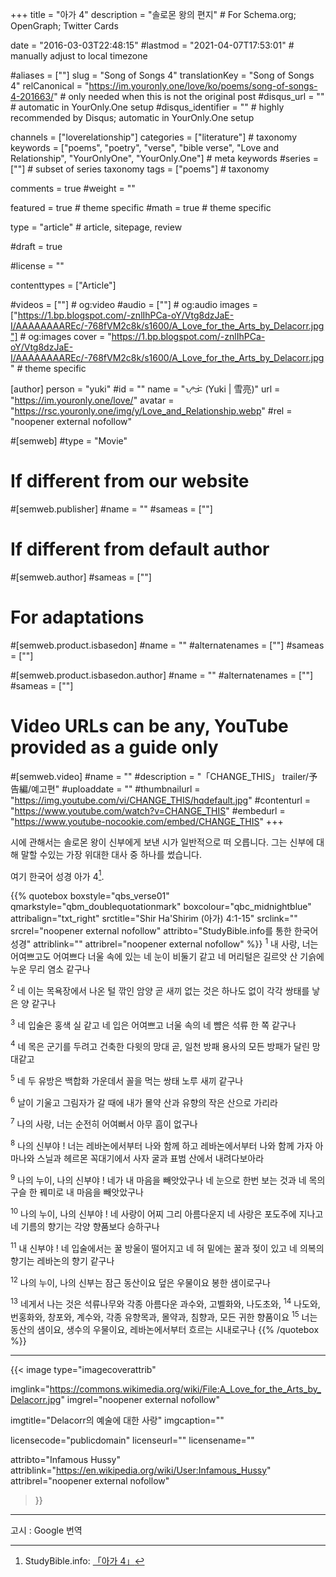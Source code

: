 +++
title = "아가 4"
description = "솔로몬 왕의 편지" # For Schema.org; OpenGraph; Twitter Cards

date = "2016-03-03T22:48:15"
#lastmod = "2021-04-07T17:53:01"                 # manually adjust to local timezone

#aliases = [""]
slug = "Song of Songs 4"
translationKey = "Song of Songs 4"
relCanonical = "https://im.youronly.one/love/ko/poems/song-of-songs-4-201663/"														# only needed when this is not the original post
#disqus_url = ""                                                    # automatic in YourOnly.One setup
#disqus_identifier = ""                                             # highly recommended by Disqus; automatic in YourOnly.One setup

channels = ["loverelationship"]
categories = ["literature"]														# taxonomy
keywords = ["poems", "poetry", "verse", "bible verse", "Love and Relationship", "YourOnlyOne", "YourOnly.One"]															# meta keywords
#series = [""]																# subset of series taxonomy
tags = ["poems"]																	# taxonomy

comments = true
#weight = ""

featured = true															# theme specific
#math = true																	# theme specific

type = "article"                                                           # article, sitepage, review

#draft = true

#license = ""

contenttypes = ["Article"]

#videos = [""]																# og:video
#audio = [""]																# og:audio
images = ["https://1.bp.blogspot.com/-znlIhPCa-oY/Vtg8dzJaE-I/AAAAAAAAREc/-768fVM2c8k/s1600/A_Love_for_the_Arts_by_Delacorr.jpg"]    # og:images
cover = "https://1.bp.blogspot.com/-znlIhPCa-oY/Vtg8dzJaE-I/AAAAAAAAREc/-768fVM2c8k/s1600/A_Love_for_the_Arts_by_Delacorr.jpg"       # theme specific

[author]
person = "yuki"
#id = ""
name = "ᜌᜓᜃᜒ (Yuki | 雪亮)"
url = "https://im.youronly.one/love/"
avatar = "https://rsc.youronly.one/img/y/Love_and_Relationship.webp"
#rel = "noopener external nofollow"

#[semweb]
#type = "Movie"

# If different from our website
#[semweb.publisher]
#name = ""
#sameas = [""]

# If different from default author
#[semweb.author]
#sameas = [""]

# For adaptations
#[semweb.product.isbasedon]
#name = ""
#alternatenames = [""]
#sameas = [""]

#[semweb.product.isbasedon.author]
#name = ""
#alternatenames = [""]
#sameas = [""]

# Video URLs can be any, YouTube provided as a guide only
#[semweb.video]
#name = ""
#description = "「CHANGE_THIS」 trailer/予告編/예고편"
#uploaddate = ""
#thumbnailurl = "https://img.youtube.com/vi/CHANGE_THIS/hqdefault.jpg"
#contenturl = "https://www.youtube.com/watch?v=CHANGE_THIS"
#embedurl = "https://www.youtube-nocookie.com/embed/CHANGE_THIS"
+++

시에 관해서는 솔로몬 왕이 신부에게 보낸 시가 일반적으로 떠 오릅니다. 그는 신부에 대해 말할 수있는 가장 위대한 대사 중 하나를 썼습니다.

여기 한국어 성경 아가 4[^a].

[^a]: StudyBible.info: [「아가 4」](https://studybible.info/Korean/Song%20of%20Songs%204)

<!--more-->

{{% quotebox boxstyle="qbs_verse01" qmarkstyle="qbm_doublequotationmark" boxcolour="qbc_midnightblue" attribalign="txt_right" srctitle="Shir Ha'Shirim (아가) 4:1-15" srclink="" srcrel="noopener external nofollow" attribto="StudyBible.info를 통한 한국어 성경" attriblink="" attribrel="noopener external nofollow" %}}
<sup>1</sup> 내 사랑, 너는 어여쁘고도 어여쁘다 너울 속에 있는 네 눈이 비둘기 같고 네 머리털은 길르앗 산 기슭에 누운 무리 염소 같구나

<sup>2</sup> 네 이는 목욕장에서 나온 털 깎인 암양 곧 새끼 없는 것은 하나도 없이 각각 쌍태를 낳은 양 같구나

<sup>3</sup> 네 입술은 홍색 실 같고 네 입은 어여쁘고 너울 속의 네 뺨은 석류 한 쪽 같구나

<sup>4</sup> 네 목은 군기를 두려고 건축한 다윗의 망대 곧, 일천 방패 용사의 모든 방패가 달린 망대같고

<sup>5</sup> 네 두 유방은 백합화 가운데서 꼴을 먹는 쌍태 노루 새끼 같구나

<sup>6</sup> 날이 기울고 그림자가 갈 때에 내가 몰약 산과 유향의 작은 산으로 가리라

<sup>7</sup> 나의 사랑, 너는 순전히 어여뻐서 아무 흠이 없구나

<sup>8</sup> 나의 신부야 ! 너는 레바논에서부터 나와 함께 하고 레바논에서부터 나와 함께 가자 아마나와 스닐과 헤르몬 꼭대기에서 사자 굴과 표범 산에서 내려다보아라

<sup>9</sup> 나의 누이, 나의 신부야 ! 네가 내 마음을 빼앗았구나 네 눈으로 한번 보는 것과 네 목의 구슬 한 꿰미로 내 마음을 빼앗았구나

<sup>10</sup> 나의 누이, 나의 신부야 ! 네 사랑이 어찌 그리 아름다운지 네 사랑은 포도주에 지나고 네 기름의 향기는 각양 향품보다 승하구나

<sup>11</sup> 내 신부야 ! 네 입술에서는 꿀 방울이 떨어지고 네 혀 밑에는 꿀과 젖이 있고 네 의복의 향기는 레바논의 향기 같구나

<sup>12</sup> 나의 누이, 나의 신부는 잠근 동산이요 덮은 우물이요 봉한 샘이로구나

<sup>13</sup> 네게서 나는 것은 석류나무와 각종 아름다운 과수와, 고벨화와, 나도초와,
<sup>14</sup> 나도와, 번홍화와, 창포와, 계수와, 각종 유향목과, 몰약과, 침향과, 모든 귀한 향품이요
<sup>15</sup> 너는 동산의 샘이요, 생수의 우물이요, 레바논에서부터 흐르는 시내로구나
{{% /quotebox %}}

-------

{{< image
  type="imagecoverattrib"

  imglink="https://commons.wikimedia.org/wiki/File:A_Love_for_the_Arts_by_Delacorr.jpg"
  imgrel="noopener external nofollow"

  imgtitle="Delacorr의 예술에 대한 사랑"
  imgcaption=""

  licensecode="publicdomain"
  licenseurl=""
  licensename=""

  attribto="Infamous Hussy"
  attriblink="https://en.wikipedia.org/wiki/User:Infamous_Hussy"
  attribrel="noopener external nofollow"
>}}

-------

고시 : Google 번역
